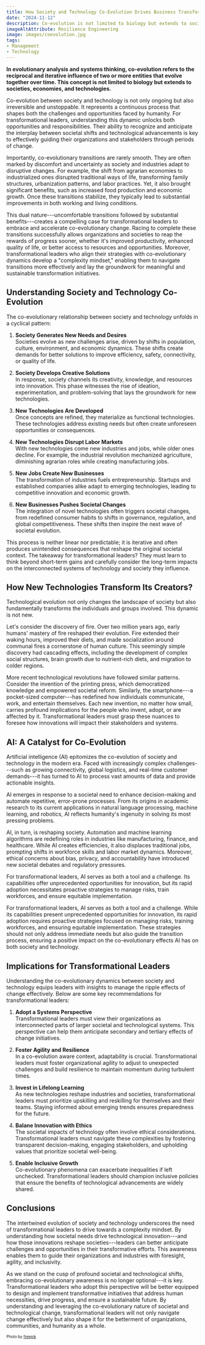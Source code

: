 ```yaml
---
title: How Society and Technology Co-Evolution Drives Business Transformation
date: "2024-11-12"
description: Co-evolution is not limited to biology but extends to societies, economies, and technologies. Co-evolution between society and technology is not only ongoing but also irreversible and unstoppable. For transformational leaders, understanding this dynamic unlocks both opportunities and responsibilities.
imageAltAttribute: Resilience Engineering
image: images/coevolution.jpg
tags:
- Management
- Technology
---
```


**In evolutionary analysis and systems thinking, co-evolution refers to the reciprocal and iterative influence of two or more entities that evolve together over time. This concept is not limited to biology but extends to societies, economies, and technologies.**

Co-evolution between society and technology is not only ongoing but also irreversible and unstoppable. It represents a continuous process that shapes both the challenges and opportunities faced by humanity. For transformational leaders, understanding this dynamic unlocks both opportunities and responsibilities. Their ability to recognize and anticipate the interplay between societal shifts and technological advancements is key to effectively guiding their organizations and stakeholders through periods of change.

Importantly, co-evolutionary transitions are rarely smooth. They are often marked by discomfort and uncertainty as society and industries adapt to disruptive changes. For example, the shift from agrarian economies to industrialized ones disrupted traditional ways of life, transforming family structures, urbanization patterns, and labor practices. Yet, it also brought significant benefits, such as increased food production and economic growth. Once these transitions stabilize, they typically lead to substantial improvements in both working and living conditions.

This dual nature---uncomfortable transitions followed by substantial benefits---creates a compelling case for transformational leaders to embrace and accelerate co-evolutionary change. Racing to complete these transitions successfully allows organizations and societies to reap the rewards of progress sooner, whether it's improved productivity, enhanced quality of life, or better access to resources and opportunities. Moreover, transformational leaders who align their strategies with co-evolutionary dynamics develop a "complexity mindset," enabling them to navigate transitions more effectively and lay the groundwork for meaningful and sustainable transformation initiatives.

## Understanding Society and Technology Co-Evolution

The co-evolutionary relationship between society and technology unfolds in a cyclical pattern:

1.  **Society Generates New Needs and Desires**  
    Societies evolve as new challenges arise, driven by shifts in population, culture, environment, and economic dynamics. These shifts create demands for better solutions to improve efficiency, safety, connectivity, or quality of life.

2.  **Society Develops Creative Solutions**  
    In response, society channels its creativity, knowledge, and resources into innovation. This phase witnesses the rise of ideation, experimentation, and problem-solving that lays the groundwork for new technologies.

3.  **New Technologies Are Developed**  
    Once concepts are refined, they materialize as functional technologies. These technologies address existing needs but often create unforeseen opportunities or consequences.

4.  **New Technologies Disrupt Labor Markets**  
    With new technologies come new industries and jobs, while older ones decline. For example, the industrial revolution mechanized agriculture, diminishing agrarian roles while creating manufacturing jobs.

5.  **New Jobs Create New Businesses**  
    The transformation of industries fuels entrepreneurship. Startups and established companies alike adapt to emerging technologies, leading to competitive innovation and economic growth.

6.  **New Businesses Pushes Societal Changes**  
    The integration of novel technologies often triggers societal changes, from redefined consumer habits to shifts in governance, regulation, and global competitiveness. These shifts then inspire the next wave of societal evolution.

This process is neither linear nor predictable; it is iterative and often produces unintended consequences that reshape the original societal context. The takeaway for transformational leaders? They must learn to think beyond short-term gains and carefully consider the long-term impacts on the interconnected systems of technology and society they influence.

## How New Technologies Transform Its Creators?

Technological evolution not only changes the landscape of society but also fundamentally transforms the individuals and groups involved. This dynamic is not new.

Let's consider the discovery of fire. Over two million years ago, early humans' mastery of fire reshaped their evolution. Fire extended their waking hours, improved their diets, and made socialization around communal fires a cornerstone of human culture. This seemingly simple discovery had cascading effects, including the development of complex social structures, brain growth due to nutrient-rich diets, and migration to colder regions.

More recent technological revolutions have followed similar patterns. Consider the invention of the printing press, which democratized knowledge and empowered societal reform. Similarly, the smartphone---a pocket-sized computer---has redefined how individuals communicate, work, and entertain themselves. Each new invention, no matter how small, carries profound implications for the people who invent, adopt, or are affected by it. Transformational leaders must grasp these nuances to foresee how innovations will impact their stakeholders and systems.

## AI: A Catalyst for Co-Evolution

Artificial intelligence (AI) epitomizes the co-evolution of society and technology in the modern era. Faced with increasingly complex challenges---such as growing connectivity, global logistics, and real-time customer demands---it has turned to AI to process vast amounts of data and provide actionable insights.

AI emerges in response to a societal need to enhance decision-making and automate repetitive, error-prone processes. From its origins in academic research to its current applications in natural language processing, machine learning, and robotics, AI reflects humanity's ingenuity in solving its most pressing problems.

AI, in turn, is reshaping society. Automation and machine learning algorithms are redefining roles in industries like manufacturing, finance, and healthcare. While AI creates efficiencies, it also displaces traditional jobs, prompting shifts in workforce skills and labor market dynamics. Moreover, ethical concerns about bias, privacy, and accountability have introduced new societal debates and regulatory pressures.

For transformational leaders, AI serves as both a tool and a challenge. Its capabilities offer unprecedented opportunities for innovation, but its rapid adoption necessitates proactive strategies to manage risks, train workforces, and ensure equitable implementation.

For transformational leaders, AI serves as both a tool and a challenge. While its capabilities present unprecedented opportunities for innovation, its rapid adoption requires proactive strategies focused on managing risks, training workforces, and ensuring equitable implementation. These strategies should not only address immediate needs but also guide the transition process, ensuring a positive impact on the co-evolutionary effects AI has on both society and technology.

## Implications for Transformational Leaders

Understanding the co-evolutionary dynamics between society and technology equips leaders with insights to manage the ripple effects of change effectively. Below are some key recommendations for transformational leaders:

1.  **Adopt a Systems Perspective**  
    Transformational leaders must view their organizations as interconnected parts of larger societal and technological systems. This perspective can help them anticipate secondary and tertiary effects of change initiatives.

2.  **Foster Agility and Resilience**  
    In a co-evolution aware context, adaptability is crucial. Transformational leaders must foster organizational agility to adjust to unexpected challenges and build resilience to maintain momentum during turbulent times.

3.  **Invest in Lifelong Learning**  
    As new technologies reshape industries and societies, transformational leaders must prioritize upskilling and reskilling for themselves and their teams. Staying informed about emerging trends ensures preparedness for the future.

4.  **Balane Innovation with Ethics**  
    The societal impacts of technology often involve ethical considerations. Transformational leaders must navigate these complexities by fostering transparent decision-making, engaging stakeholders, and upholding values that prioritize societal well-being.

5.  **Enable Inclusive Growth**  
    Co-evolutionary phenomena can exacerbate inequalities if left unchecked. Transformational leaders should champion inclusive policies that ensure the benefits of technological advancements are widely shared.

## Conclusions

The intertwined evolution of society and technology underscores the need of transformational leaders to drive towards a complexity mindset. By understanding how societal needs drive technological innovation---and how those innovations reshape societies---leaders can better anticipate challenges and opportunities in their transformative efforts. This awareness enables them to guide their organizations and industries with foresight, agility, and inclusivity.

As we stand on the cusp of profound societal and technological shifts, embracing co-evolutionary awareness is no longer optional---it is key. Transformational leaders who adopt this perspective will be better equipped to design and implement transformative initiatives that address human necessities, drive progress, and ensure a sustainable future. By understanding and leveraging the co-evolutionary nature of societal and technological change, transformational leaders will not only navigate change effectively but also shape it for the betterment of organizations, communities, and humanity as a whole.

<p style= "font-size:10px;">Photo by <a href="https://www.freepik.com/free-photo/abstract-waves-graph-from-wooden-pieces_8274746.htm" target="_blank">freepik</a></p>
